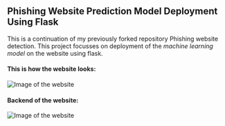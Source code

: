 ## Phishing Website Prediction Model Deployment Using Flask
This is a continuation of my previously forked repository Phishing website detection. This project focusses on deployment of the *machine learning model* on the website using flask.


#### This is how the website looks:
![Image of the website](https://github.com/aradhyxsingh/Phishing-Website-Prediction-Model-Deployment-Using-Flask/blob/master/Images/image1.jpg)

#### Backend of the website:
![Image of the website](https://github.com/aradhyxsingh/Phishing-Website-Prediction-Model-Deployment-Using-Flask/blob/master/Images/image2.png)
